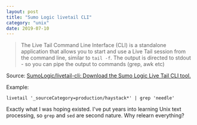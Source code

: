 ```yaml
---
layout: post
title: "Sumo Logic livetail CLI"
category: "unix"
date: 2019-07-10
---
```



> The Live Tail Command Line Interface (CLI) is a standalone application that allows you to start and use a Live Tail session from the command line, similar to `tail -f`. The output is directed to stdout - so you can pipe the output to commands (grep, awk etc)

Source: [SumoLogic/livetail-cli: Download the Sumo Logic Live Tail CLI tool.](https://github.com/SumoLogic/livetail-cli)

Example:

```
livetail '_sourceCategory=production/haystack*' | grep 'needle'
```

Exactly what I was hoping existed.  I've put years into learning Unix text processing, so `grep` and `sed` are second nature.  Why relearn everything?
